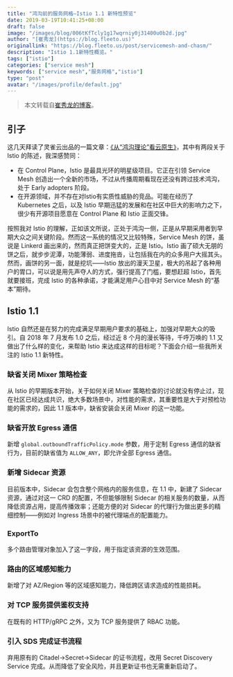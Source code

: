 ```yaml
---
title: "鸿沟前的服务网格—Istio 1.1 新特性预览"
date: 2019-03-19T10:41:25+08:00
draft: false
image: "/images/blog/006tKfTcly1g17wqrniy0j31400u0b2d.jpg"
author: "[崔秀龙](https://blog.fleeto.us)"
originallink: "https://blog.fleeto.us/post/servicemesh-and-chasm/"
description: "Istio 1.1新特性概览。"
tags: ["istio"]
categories: ["service mesh"]
keywords: ["service mesh","服务网格","istio"]
type: "post"
avatar: "/images/profile/default.jpg"
---
```


> 本文转载自[崔秀龙的博客](https://blog.fleeto.us)。

## 引子

这几天拜读了灵雀云出品的一篇文章：[《从“鸿沟理论”看云原生》](http://dockone.io/article/8666)，其中有两段关于 Istio 的陈述，我深感赞同：

- 在 Control Plane，Istio 是最具光环的明星级项目。它正在引领 Service Mesh 创造出一个全新的市场，不过从传播周期看现在还没有跨过技术鸿沟，处于 Early adopters 阶段。
- 在开源领域，并不存在对Istio有实质性威胁的竞品。可能在经历了 Kubernetes 之后，以及 Istio 早期迅猛的发展和在社区中巨大的影响力之下，很少有开源项目愿意在 Control Plane 和 Istio 正面交锋。

按照我对 Istio 的理解，正如该文所说，正处于鸿沟一侧，正是从早期采用者到早期大众之间关键阶段。然而这一系统的情况又比较特殊，Service Mesh 的饼，虽说是 Linkerd 画出来的，然而真正把饼变大的，正是 Istio。Istio 画了硕大无朋的饼之后，就步步泥潭，功能薄弱、进度拖沓，让包括我在内的众多用户大摇其头。然而，画饼的另一面，就是挖坑——Istio 放出的漫天卫星，极大的吊起了各种用户的胃口，可以说是用先声夺人的方式，强行提高了门槛，要想赶超 Istio，首先就要接班，完成 Istio 的各种承诺，才能满足用户心目中对 Service Mesh 的“基本”期待。

## Istio 1.1

Istio 自然还是在努力的完成满足早期用户要求的基础上，加强对早期大众的吸引。自 2018 年 7 月发布 1.0 之后，经过近 8 个月的漫长等待，千呼万唤的 1.1 又做出了什么样的变化，来帮助 Istio 来达成这样的目标呢？下面会介绍一些我所关注的 Istio 1.1 新特性。

### 缺省关闭 Mixer 策略检查

从 Istio 的早期版本开始，关于如何关闭 Mixer 策略检查的讨论就没有停止过，现在社区已经达成共识，绝大多数场景中，对性能的需求，其重要性是大于对预检功能的需求的，因此 1.1 版本中，缺省安装会关闭 Mixer 的这一功能。

### 缺省开放 Egress 通信

新增 `global.outboundTrafficPolicy.mode` 参数，用于定制 Egress 通信的缺省行为，目前的缺省值为 `ALLOW_ANY`，即允许全部 Egress 通信。

### 新增 Sidecar 资源

目前版本中，Sidecar 会包含整个网格内的服务信息，在 1.1 中，新建了 Sidecar 资源，通过对这一 CRD 的配置，不但能够限制 Sidecar 的相关服务的数量，从而降低资源占用，提高传播效率；还能方便的对 Sidecar 的代理行为做出更多的精细控制——例如对 Ingress 场景中的被代理端点的配置能力。

### ExportTo

多个路由管理对象加入了这一字段，用于指定该资源的生效范围。

### 路由的区域感知能力

新增了对 AZ/Region 等的区域感知能力，降低跨区请求造成的性能损耗。

### 对 TCP 服务提供鉴权支持

在既有的 HTTP/gRPC 之外，又为 TCP 服务提供了 RBAC 功能。

### 引入 SDS 完成证书流程

弃用原有的 Citadel->Secret->Sidecar 的证书流程，改用 Secret Discovery Service 完成。从而降低了安全风险，并且更新证书也无需重新启动了。
